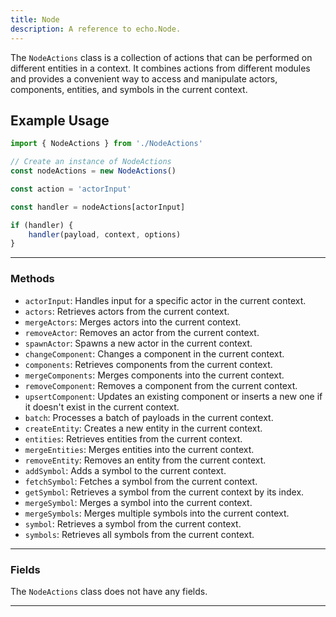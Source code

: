 ```yaml
---
title: Node
description: A reference to echo.Node.
---
```


The `NodeActions` class is a collection of actions that can be performed on different entities in a context. It combines actions from different modules and provides a convenient way to access and manipulate actors, components, entities, and symbols in the current context.

## Example Usage

```js
import { NodeActions } from './NodeActions'

// Create an instance of NodeActions
const nodeActions = new NodeActions()

const action = 'actorInput'

const handler = nodeActions[actorInput]

if (handler) {
    handler(payload, context, options)
}
```

___

### Methods

- `actorInput`: Handles input for a specific actor in the current context.
- `actors`: Retrieves actors from the current context.
- `mergeActors`: Merges actors into the current context.
- `removeActor`: Removes an actor from the current context.
- `spawnActor`: Spawns a new actor in the current context.
- `changeComponent`: Changes a component in the current context.
- `components`: Retrieves components from the current context.
- `mergeComponents`: Merges components into the current context.
- `removeComponent`: Removes a component from the current context.
- `upsertComponent`: Updates an existing component or inserts a new one if it doesn't exist in the current context.
- `batch`: Processes a batch of payloads in the current context.
- `createEntity`: Creates a new entity in the current context.
- `entities`: Retrieves entities from the current context.
- `mergeEntities`: Merges entities into the current context.
- `removeEntity`: Removes an entity from the current context.
- `addSymbol`: Adds a symbol to the current context.
- `fetchSymbol`: Fetches a symbol from the current context.
- `getSymbol`: Retrieves a symbol from the current context by its index.
- `mergeSymbol`: Merges a symbol into the current context.
- `mergeSymbols`: Merges multiple symbols into the current context.
- `symbol`: Retrieves a symbol from the current context.
- `symbols`: Retrieves all symbols from the current context.

___

### Fields

The `NodeActions` class does not have any fields.
___
